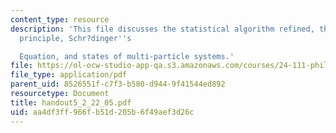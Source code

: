 ```yaml
---
content_type: resource
description: 'This file discusses the statistical algorithm refined, the uncertainty
  principle, Schr?dinger''s

  Equation, and states of multi-particle systems.'
file: https://ol-ocw-studio-app-qa.s3.amazonaws.com/courses/24-111-philosophy-of-quantum-mechanics-spring-2005/aa4df3ff966fb51d205b6f49aef3d26c_handout5_2_22_05.pdf
file_type: application/pdf
parent_uid: 8526551f-c7f3-b580-d944-9f41544ed892
resourcetype: Document
title: handout5_2_22_05.pdf
uid: aa4df3ff-966f-b51d-205b-6f49aef3d26c
---
```

